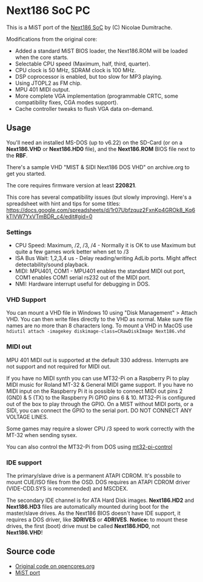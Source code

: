 # Next186 SoC PC

This is a MiST port of the [Next186 SoC](https://opencores.org/projects/next186_soc_pc) by (C) Nicolae Dumitrache.

Modifications from the original core:

- Added a standard MiST BIOS loader, the Next186.ROM will be loaded when the core starts.
- Selectable CPU speed (Maximum, half, third, quarter).
- CPU clock is 50 MHz, SDRAM clock is 100 MHz.
- DSP coprocessor is enabled, but too slow for MP3 playing.
- Using JTOPL2 as FM chip.
- MPU 401 MIDI output.
- More complete VGA implementation (programmable CRTC, some compatibility fixes, CGA modes support).
- Cache controller tweaks to flush VGA data on-demand.

## Usage

You'll need an installed MS-DOS (up to v6.22) on the SD-Card (or on a **Next186.VHD** or **Next186.HD0** file),
and the **Next186.ROM** BIOS file next to the **RBF**. 

There's a sample VHD "MIST & SIDI Next186 DOS VHD" on archive.org to get you started.

The core requires firmware version at least **220821**.

This core has several compatibility issues (but slowly improving). Here's a spreadsheet with
hint and tips for some titles:
https://docs.google.com/spreadsheets/d/1r07Ubfzquz2FxnKp4GROk8_Kq6kTlVW7YxVTmBDR_c4/edit#gid=0

### Settings

- CPU Speed: Maximum, /2, /3, /4 - Normally it is OK to use Maximum but quite a few games work better when set to /3 
- ISA Bus Wait: 1,2,3,4 us - Delay reading/writing AdLib ports. Might affect detectability/sound playback.
- MIDI: MPU401, COM1 - MPU401 enables the standard MIDI out port, COM1 enables COM1 serial rs232 out of the MIDI port.
- NMI: Hardware interrupt useful for debugging in DOS.

### VHD Support

You can mount a VHD file in Windows 10 using "Disk Management" > Attach VHD. You can then write files directly to the VHD as normal. Make sure file names are no more than 8 characters long.
To mount a VHD in MacOS use `hdiutil attach -imagekey diskimage-class=CRawDiskImage Next186.vhd`

### MIDI out

MPU 401 MIDI out is supported at the default 330 address. Interrupts are not support and not required for MIDI out. 

If you have no MIDI synth you can use MT32-Pi on a Raspberry Pi to play MIDI music for Roland MT-32 & General MIDI game support. If you have no MIDI input on the Raspberry Pi it is possible to connect MIDI out pins 2 (GND) & 5 (TX) to the Raspberry Pi GPIO pins 6 & 10. MT32-Pi is configured out of the box to play through the GPIO. On a MIST without MIDI ports, or a SIDI, you can connect the GPIO to the serial port. DO NOT CONNECT ANY VOLTAGE LINES.

Some games may require a slower CPU /3 speed to work correctly with the MT-32 when sending sysex.

You can also control the MT32-Pi from DOS using [mt32-pi-control](https://github.com/gmcn42/mt32-pi-control/tree/main/dos_bin)

### IDE support

The primary/slave drive is a permanent ATAPI CDROM. It's possbile to mount CUE/ISO files from the OSD. DOS requires an ATAPI CDROM driver (VIDE-CDD.SYS is recommended) and MSCDEX.

The secondary IDE channel is for ATA Hard Disk images. **Next186.HD2** and **Next186.HD3** files are automatically mounted during boot for the master/slave drives.
As the Next186 BIOS doesn't have IDE support, it requires a DOS driver, like **3DRIVES** or **4DRIVES**. **Notice:** to mount these drives,
the first (boot) drive must be called **Next186.HD0**, not **Next186.VHD**!

## Source code

- [Original code on opencores.org](https://opencores.org/projects/next186_soc_pc)
- [MiST port](https://github.com/gyurco/Next186)
